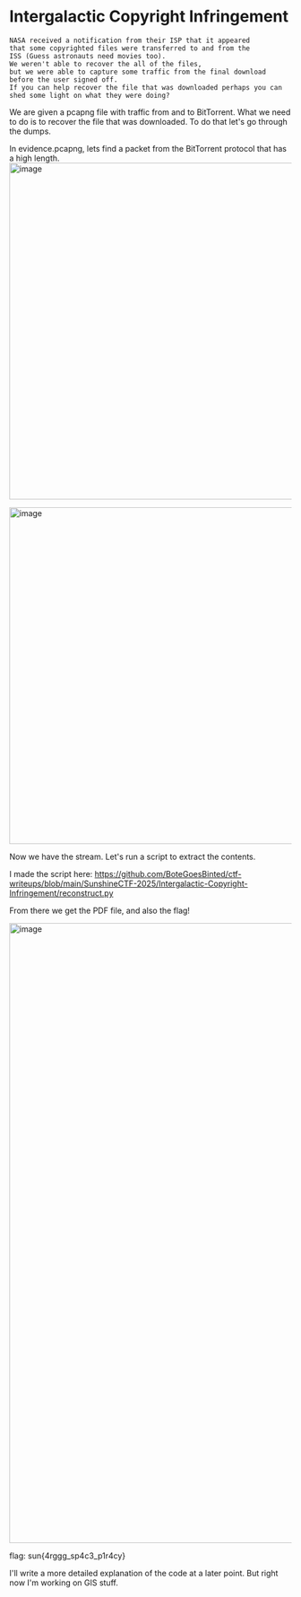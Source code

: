 # Intergalactic Copyright Infringement
```
NASA received a notification from their ISP that it appeared
that some copyrighted files were transferred to and from the
ISS (Guess astronauts need movies too).
We weren't able to recover the all of the files,
but we were able to capture some traffic from the final download before the user signed off.
If you can help recover the file that was downloaded perhaps you can shed some light on what they were doing?
```

We are given a pcapng file with traffic from and to BitTorrent. What we need to do is to recover the file that was downloaded. To do that let's go through the dumps.

In evidence.pcapng, lets find a packet from the BitTorrent protocol that has a high length.
<img width="800" height="600" alt="image" src="https://github.com/user-attachments/assets/23b7d88d-9c9b-4898-9b26-21669169fb65" />

<img width="800" height="600" alt="image" src="https://github.com/user-attachments/assets/66fa76b1-8279-4539-bee7-78b0d429e206" />

Now we have the stream. Let's run a script to extract the contents.

I made the script here: 
https://github.com/BoteGoesBinted/ctf-writeups/blob/main/SunshineCTF-2025/Intergalactic-Copyright-Infringement/reconstruct.py

From there we get the PDF file, and also the flag!

<img width="1549" height="1105" alt="image" src="https://github.com/user-attachments/assets/ff61f0da-fe0f-4b05-83b0-cdbe23d0fb45" />

flag: sun{4rggg_sp4c3_p1r4cy} 

I'll write a more detailed explanation of the code at a later point. But right now I'm working on GIS stuff.
